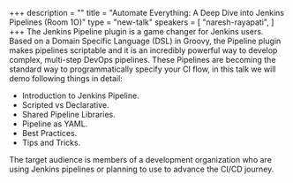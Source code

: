 +++
description = ""
title = "Automate Everything: A Deep Dive into Jenkins Pipelines (Room 1O)"
type = "new-talk"
speakers = [
        "naresh-rayapati",
]
+++
The Jenkins Pipeline plugin is a game changer for Jenkins users. Based on a Domain Specific Language (DSL) in Groovy, the Pipeline plugin makes pipelines scriptable and it is an incredibly powerful way to develop complex, multi-step DevOps pipelines. These Pipelines are becoming the standard way to programmatically specify your CI flow, in this talk we will demo following things in detail:

* Introduction to Jenkins Pipeline.
* Scripted vs Declarative.
* Shared Pipeline Libraries.
* Pipeline as YAML.
* Best Practices.
* Tips and Tricks.

The target audience is members of a development organization who are using Jenkins pipelines or planning to use to advance the CI/CD journey.